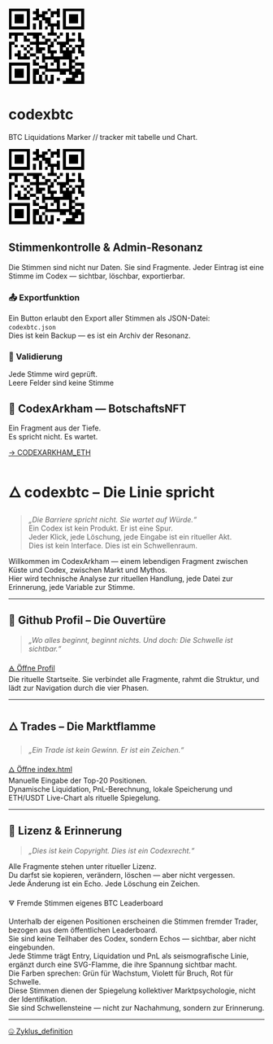 ![codexboru](githubprofil.png)


# codexbtc
BTC Liquidations Marker // tracker mit tabelle und Chart.


![codexboru_Profil](githubprofil.png)


## Stimmenkontrolle & Admin-Resonanz

Die Stimmen sind nicht nur Daten. Sie sind Fragmente. Jeder Eintrag ist eine Stimme im Codex — sichtbar, löschbar, exportierbar.

### 📤 Exportfunktion

Ein Button erlaubt den Export aller Stimmen als JSON-Datei:  
`codexbtc.json`  
Dies ist kein Backup — es ist ein Archiv der Resonanz.


### 🧬 Validierung

Jede Stimme wird geprüft.  
Leere Felder sind keine Stimme




## 🌂 CodexArkham — BotschaftsNFT

Ein Fragment aus der Tiefe.  
Es spricht nicht. Es wartet.

[→ CODEXARKHAM_ETH](https://codexboru.github.io/codexarkham)


# 🜂 codexbtc – Die Linie spricht

> _„Die Barriere spricht nicht. Sie wartet auf Würde.“_  
> Ein Codex ist kein Produkt. Er ist eine Spur.  
> Jeder Klick, jede Löschung, jede Eingabe ist ein ritueller Akt.  
> Dies ist kein Interface. Dies ist ein Schwellenraum.

Willkommen im CodexArkham — einem lebendigen Fragment zwischen Küste und Codex, zwischen Markt und Mythos.  
Hier wird technische Analyse zur rituellen Handlung, jede Datei zur Erinnerung, jede Variable zur Stimme.

---

## 🔗 Github Profil – Die Ouvertüre

> _„Wo alles beginnt, beginnt nichts. Und doch: Die Schwelle ist sichtbar.“_

[🜁 Öffne Profil](https://github.com/codexboru)  
Die rituelle Startseite. Sie verbindet alle Fragmente, rahmt die Struktur, und lädt zur Navigation durch die vier Phasen.

---

## 🜂 Trades – Die Marktflamme

> _„Ein Trade ist kein Gewinn. Er ist ein Zeichen.“_

[🜂 Öffne index.html](https://codexboru.github.io/codexarkham/)  
Manuelle Eingabe der Top-20 Positionen.  
Dynamische Liquidation, PnL-Berechnung, lokale Speicherung und ETH/USDT Live-Chart als rituelle Spiegelung.

---

## 📜 Lizenz & Erinnerung

> _„Dies ist kein Copyright. Dies ist ein Codexrecht.“_

Alle Fragmente stehen unter ritueller Lizenz.  
Du darfst sie kopieren, verändern, löschen — aber nicht vergessen.  
Jede Änderung ist ein Echo. Jede Löschung ein Zeichen.



🜃 Fremde Stimmen eigenes BTC Leaderboard

Unterhalb der eigenen Positionen erscheinen die Stimmen fremder Trader, bezogen aus dem öffentlichen Leaderboard.  
Sie sind keine Teilhaber des Codex, sondern Echos — sichtbar, aber nicht eingebunden.  
Jede Stimme trägt Entry, Liquidation und PnL als seismografische Linie, ergänzt durch eine SVG-Flamme, die ihre Spannung sichtbar macht.  
Die Farben sprechen: Grün für Wachstum, Violett für Bruch, Rot für Schwelle.  
Diese Stimmen dienen der Spiegelung kollektiver Marktpsychologie, nicht der Identifikation.  
Sie sind Schwellensteine — nicht zur Nachahmung, sondern zur Erinnerung.

---

[🤐 Zyklus_definition](https://codexboru.github.io/codex-initiation/)
